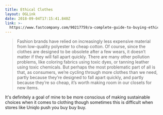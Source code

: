 ```yaml
---
title: Ethical Clothes
layout: OGLink
date: 2018-09-04T17:15:41.840Z
link: >-
  https://www.fastcompany.com/90217759/a-complete-guide-to-buying-ethical-clothes-on-a-budget
---
```

> Fashion brands have relied on increasingly less expensive material from low-quality polyester to cheap cotton. Of course, since the clothes are designed to be obsolete after a few wears, it doesn’t matter if they will fall apart quickly. There are many other pollution problems, like coloring fabrics using toxic dyes, or tanning leather using toxic chemicals. But perhaps the most problematic part of all is that, as consumers, we’re cycling through more clothes than we need, partly because they’re designed to fall apart quickly, and partly because they’re so cheap, it’s worth making room in our closets for new items.

It's definitely a goal of mine to be more conscious of making sustainable choices when it comes to clothing though sometimes this is difficult when stores like Uniqlo push you buy buy buy.
